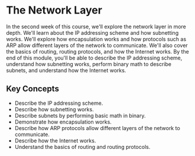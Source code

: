 # The Network Layer

In the second week of this course, we'll explore the network layer in more depth. We'll learn about the IP addressing scheme and how subnetting works. We'll explore how encapsulation works and how protocols such as ARP allow different layers of the network to communicate. We'll also cover the basics of routing, routing protocols, and how the Internet works. By the end of this module, you'll be able to describe the IP addressing scheme, understand how subnetting works, perform binary math to describe subnets, and understand how the Internet works.

## Key Concepts

* Describe the IP addressing scheme.
* Describe how subnetting works.
* Describe subnets by performing basic math in binary.
* Demonstrate how encapsulation works.
* Describe how ARP protocols allow different layers of the network to communicate.
* Describe how the Internet works.
* Understand the basics of routing and routing protocols. 